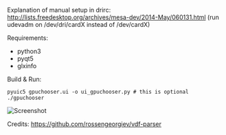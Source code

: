 Explanation of manual setup in drirc:
http://lists.freedesktop.org/archives/mesa-dev/2014-May/060131.html
(run udevadm on /dev/dri/cardX instead of /dev/cardX)

Requirements:
* python3
* pyqt5
* glxinfo

Build & Run:

```
pyuic5 gpuchooser.ui -o ui_gpuchooser.py # this is optional
./gpuchooser
```

![Screenshot](http://haagch.frickel.club/files/gpuchooser2.png "Screenshot")

Credits:
https://github.com/rossengeorgiev/vdf-parser
